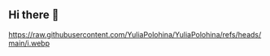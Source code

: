 ## Hi there 👋


https://raw.githubusercontent.com/YuliaPolohina/YuliaPolohina/refs/heads/main/i.webp

